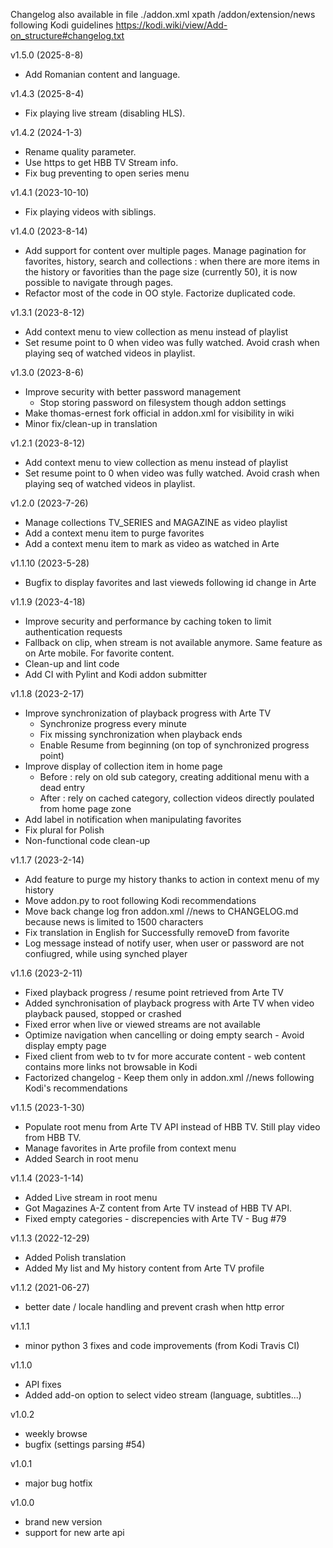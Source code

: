 Changelog also available in file ./addon.xml xpath /addon/extension/news following Kodi guidelines https://kodi.wiki/view/Add-on_structure#changelog.txt

v1.5.0 (2025-8-8)
- Add Romanian content and language.

v1.4.3 (2025-8-4)
- Fix playing live stream (disabling HLS).

v1.4.2 (2024-1-3)
- Rename quality parameter.
- Use https to get HBB TV Stream info.
- Fix bug preventing to open series menu

v1.4.1 (2023-10-10)
- Fix playing videos with siblings.

v1.4.0 (2023-8-14)
- Add support for content over multiple pages. Manage pagination for favorites, history, search and collections : when there are more items in the history or favorities than the page size (currently 50), it is now possible to navigate through pages.
- Refactor most of the code in OO style. Factorize duplicated code.

v1.3.1 (2023-8-12)
- Add context menu to view collection as menu instead of playlist
- Set resume point to 0 when video was fully watched. Avoid crash when playing seq of watched videos in playlist.

v1.3.0 (2023-8-6)
- Improve security with better password management
  - Stop storing password on filesystem though addon settings
- Make thomas-ernest fork official in addon.xml for visibility in wiki
- Minor fix/clean-up in translation

v1.2.1 (2023-8-12)
- Add context menu to view collection as menu instead of playlist
- Set resume point to 0 when video was fully watched. Avoid crash when playing seq of watched videos in playlist.

v1.2.0 (2023-7-26)
- Manage collections TV_SERIES and MAGAZINE as video playlist
- Add a context menu item to purge favorites
- Add a context menu item to mark as video as watched in Arte

v1.1.10 (2023-5-28)
- Bugfix to display favorites and last vieweds following id change in Arte

v1.1.9 (2023-4-18)
- Improve security and performance by caching token to limit authentication requests
- Fallback on clip, when stream is not available anymore. Same feature as on Arte mobile. For favorite content.
- Clean-up and lint code
- Add CI with Pylint and Kodi addon submitter

v1.1.8 (2023-2-17)
- Improve synchronization of playback progress with Arte TV
    - Synchronize progress every minute
    - Fix missing synchronization when playback ends
    - Enable Resume from beginning (on top of synchronized progress point)
- Improve display of collection item in home page
    - Before : rely on old sub category, creating additional menu with a dead entry
    - After : rely on cached category, collection videos directly poulated from home page zone
- Add label in notification when manipulating favorites
- Fix plural for Polish
- Non-functional code clean-up

v1.1.7 (2023-2-14)
- Add feature to purge my history thanks to action in context menu of my history
- Move addon.py to root following Kodi recommendations
- Move back change log fron addon.xml //news to CHANGELOG.md because news is limited to 1500 characters
- Fix translation in English for Successfully removeD from favorite
- Log message instead of notify user, when user or password are not confiugred, while using synched player

v1.1.6 (2023-2-11)
- Fixed playback progress / resume point retrieved from Arte TV
- Added synchronisation of playback progress with Arte TV when video playback paused, stopped or crashed
- Fixed error when live or viewed streams are not available
- Optimize navigation when cancelling or doing empty search - Avoid display empty page
- Fixed client from web to tv for more accurate content - web content contains more links not browsable in Kodi
- Factorized changelog - Keep them only in addon.xml //news following Kodi's recommendations

v1.1.5 (2023-1-30)
- Populate root menu from Arte TV API instead of HBB TV. Still play video from HBB TV.
- Manage favorites in Arte profile from context menu
- Added Search in root menu

v1.1.4 (2023-1-14)
- Added Live stream in root menu
- Got Magazines A-Z content from Arte TV instead of HBB TV API.
- Fixed empty categories - discrepencies with Arte TV - Bug #79

v1.1.3 (2022-12-29)
- Added Polish translation
- Added My list and My history content from Arte TV profile

v1.1.2 (2021-06-27)
- better date / locale handling and prevent crash when http error

v1.1.1
- minor python 3 fixes and code improvements (from Kodi Travis CI)

v1.1.0
- API fixes
- Added add-on option to select video stream (language, subtitles...)

v1.0.2
- weekly browse
- bugfix (settings parsing #54)

v1.0.1
- major bug hotfix

v1.0.0
- brand new version
- support for new arte api